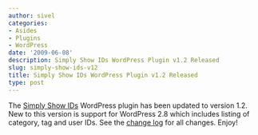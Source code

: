 ```yaml
---
author: sivel
categories:
- Asides
- Plugins
- WordPress
date: '2009-06-08'
description: Simply Show IDs WordPress Plugin v1.2 Released
slug: simply-show-ids-v12
title: Simply Show IDs WordPress Plugin v1.2 Released
type: post
---
```


The [Simply Show IDs][1] WordPress plugin has been updated to version 1.2. New to this version is support for WordPress 2.8 which includes listing of category, tag and user IDs. See the [change log][2] for all changes. Enjoy!

 [1]: http://sivel.net/wordpress/simply-show-ids/
 [2]: http://sivel.net/wordpress/simply-show-ids/#changelog
